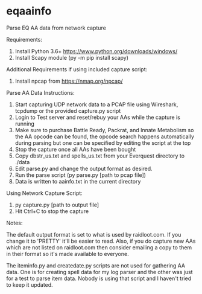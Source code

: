 # eqaainfo
Parse EQ AA data from network capture

Requirements:
1. Install Python 3.6+ https://www.python.org/downloads/windows/
2. Install Scapy module (py -m pip install scapy)

Additional Requirements if using included capture script:
1. Install npcap from https://nmap.org/npcap/

Parse AA Data Instructions:
1. Start capturing UDP network data to a PCAP file using Wireshark, tcpdump or the provided capture.py script
2. Login to Test server and reset/rebuy your AAs while the capture is running
3. Make sure to purchase Battle Ready, Packrat, and Innate Metabolism so the AA opcode can be found, the opcode search happens automatically during parsing but one can be specified by editing the script at the top
4. Stop the capture once all AAs have been bought
5. Copy dbstr_us.txt and spells_us.txt from your Everquest directory to ./data
6. Edit parse.py and change the output format as desired.
7. Run the parse script (py parse.py [path to pcap file])
8. Data is written to aainfo.txt in the current directory

Using Network Capture Script:
1. py capture.py [path to output file]
2. Hit Ctrl+C to stop the capture

Notes:

The default output format is set to what is used by raidloot.com. If you change it to 'PRETTY' it'll be easier to read. Also, if you do capture new AAs which are not listed on raidloot.com then consider emailing a copy to them in their format so it's made available to everyone.

The iteminfo.py and createdate.py scripts are not used for gathering AA data. One is for creating spell data for my log parser and the other was just for a test to parse item data. Nobody is using that script and I haven't tried to keep it updated.
